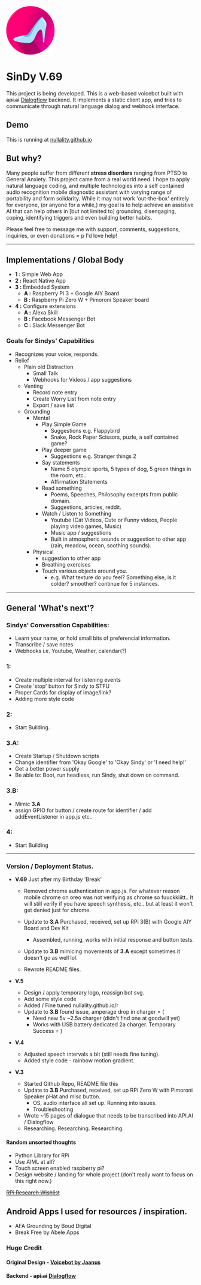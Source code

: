 <img src="/i/Cindyfive.png" width="129">

# SinDy V.69 

This project is being developed. This is a web-based voicebot built with ~~api.ai~~ [Dialogflow](https://api.ai) backend. It implements a static client app, and tries to communicate through natural language dialog and webhook interface.




## Demo

This is running at [nullality.github.io](https://nullality.github.io)

## But why?

Many people suffer from different __stress disorders__ ranging from PTSD to General Anxiety. This project came from a real world need. I hope to apply natural language coding, and multiple technologies into a self contained audio recognition mobile diagnostic assistant with varying range of portability and form solidarity. While it may not work 'out-the-box' entirely for everyone, (or anyone for a while,) my goal is to help achieve an assistive AI that can help others in [but not limited to] grounding, disengaging, coping, identifying triggers and even building better habits. 

 
 Please feel free to message me with support, comments, suggestions, inquiries, or even donations = p I'd love help!  

------------------    
## Implementations / Global Body
* __1 :__ Simple Web App
* __2 :__ React Native App
* __3 :__ Embedded System
  * __A :__ Raspberry Pi 3 + Google AIY Board
  * __B :__ Raspberry Pi Zero W + Pimoroni Speaker board  
* __4 :__  Configure extensions  
  * __A :__ Alexa Skill
  * __B :__ Facebook Messenger Bot
  * __C :__ Slack Messenger Bot 
### Goals for Sindys' Capabilities
 * Recognizes your voice, responds.
 * Relief
   * Plain old Distraction
     * Small Talk
     * Webhooks for Videos / app suggestions
   * Venting
     * Record note entry
     * Create Worry List from note entry
     * Export / save list
   * Grounding
	 * Mental
		* Play Simple Game
  			* Suggestions e.g. Flappybird
  			* Snake, Rock Paper Scissors, puzle, a self contained game?
		* Play deeper game 
  			* Suggestions e.g. Stranger things 2
		* Say statements
  			* Name 5 olympic sports, 5 types of dog, 5 green things in the room, etc..
  			* Affirmation Statements
		* Read something
  			* Poems, Speeches, Philosophy excerpts from public domain.
  			* Suggestions, articles, reddit.
		* Watch / Listen to Something
  			* Youtube (Cat Videos, Cute or Funny videos, People playing video games, Music)
  			* Music app / suggestions
  			* Built in atmospheric sounds or suggestion to other app (rain, meadow, ocean, soothing sounds).
	 * Physical
		 * suggestion to other app
  		 * Breathing exercises 
  		 * Touch various objects around you.
    	   * e.g. What texture do you feel? Something else, is it colder? smoother? continue for 5 instances.
----------

## General 'What's next'?

### Sindys' Conversation Capabilities:
 * Learn your name, or hold small bits of preferencial information.
 * Transcribe / save notes
 * Webhooks i.e. Youtube, Weather, calendar(?)
### __1:__ 
 * Create multiple interval for listening events
 * Create 'stop' button for Sindy to STFU
 * Proper Cards for display of image/link?  
 * Adding more style code
### __2:__  
 * Start Building.  
### __3.A:__   
* Create Startup / Shutdown scripts
* Change identifier from 'Okay Google' to 'Okay Sindy' or 'I need help!'
* Get a better power supply
* Be able to: Boot, run headless, run Sindy, shut down on command.  
### __3.B:__  
* Mimic __3.A__ 
* assign GPIO for button / create route for identifier / add addEventListener in app.js etc..   
### __4:__  
* Start Building  

------------
 
 ### Version /  Deployment Status.
 * __V.69__ Just after my Birthday 'Break'
	* Removed chrome authentication in app.js. For whatever reason mobile chrome on oreo was not verifying as chrome so fuuckkiiitt..
   It will still verify if you have speech synthesis, etc.. but at least it won't get denied just for chrome.
	* Update to __3.A__ Purchased, received, set up RPi 3(B) with Google AIY Board and Dev Kit
		* Assembled, running, works with initial response and button tests.
		
	* Update to __3.B__ mimicing movements of __3.A__ except sometimes it doesn't go as well lol.
	* Rewrote README files.
	
 * __V.5__ 
	* Design / apply temporary logo, reassign bot svg.
	* Add some style code
	* Added / Fine tuned nullality.github.io/r
	* Update to __3.B__ found issue, amperage drop in charger = (
		* Need new 5v ~2.5a charger (didn't find one at goodwill yet)
		* Works with USB battery dedicated 2a charger. Temporary Success = )  
 * __V.4__ 
	* Adjusted speech intervals a bit (still needs fine tuning).
    * Added style code - rainbow motion gradient.
 * __V.3__
	* Started Github Repo, README file this
    * Update to __3.B__ Purchased, received, set up RPi Zero W with Pimoroni Speaker pHat and misc button.
		* OS, audio interface all set up. Running into issues.
		* Troubleshooting
	* Wrote ~15 pages of dialogue that needs to be transcribed into API.AI / Dialogflow
    * Researching. Researching. Researching.
 
 #### Random unsorted thoughts
* Python Library for RPi
* Use AIML at all?
* Touch screen enabled raspberry pi? 
* Design website / landing for whole project (don't really want to focus on this right now.)
 
~~[RPi Research Wishlist](https://github.com/nullality/nullality.github.io/blob/master/RPiList.md)~~

## Android Apps I used for resources / inspiration. 
 * AFA Grounding by Boud Digital
 * Break Free by Abele Apps


### Huge Credit
#### Original Design - [Voicebot by Jaanus](https://github.com/jaanus/voicebot)
#### Backend - ~~api.ai~~ [Dialogflow](https://www.api.ai/)
